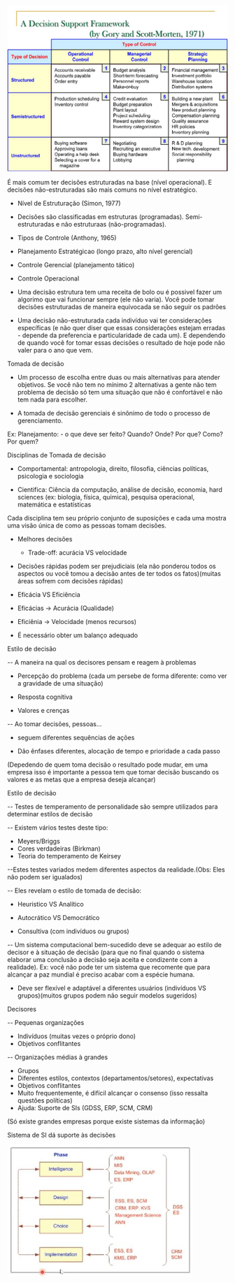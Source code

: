 <img src=".assets/computer decision.jpg">

É mais comum ter decisões estruturadas na base (nível operacional). E decisões não-estruturadas são mais comuns no nível estratégico.

- Nível de Estruturação (Simon, 1977)

- Decisões são classificadas em estruturas (programadas). Semi-estruturadas e não estruturaas (não-programadas).

- Tipos de Controle (Anthony, 1965)

- Planejamento Estratégicao (longo prazo, alto nível gerencial)
- Controle Gerencial (planejamento tático)
- Controle Operacional

- Uma decisão estrutura tem uma receita de bolo ou é possivel fazer um algorimo que vai funcionar sempre (ele não varia). Você pode tomar decisões estruturadas de maneira equivocada se não seguir os padrões

- Uma decisão não-estruturada cada indivíduo vai ter considerações específicas (e não quer diser que essas considerações estejam erradas - depende da preferencia e particularidade de cada um). E dependendo de quando você for tomar essas decisões o resultado de hoje pode não valer para o ano que vem.



Tomada de decisão

- Um processo de escolha entre duas ou mais alternativas para atender objetivos. Se você não tem no mínimo 2 alternativas a gente não tem problema de decisão só tem uma situação que não é confortável e não tem nada para escolher.

- A tomada de decisão gerenciais é sinônimo de todo o processo de gerenciamento.

Ex: Planejamento: - o que deve ser feito? Quando? Onde? Por que? Como? Por quem?


Disciplinas de Tomada de decisão

- Comportamental: antropologia, direito, filosofia, ciências políticas, psicologia e sociologia

- Cientifica: Ciência da computação, análise de decisão, economia, hard sciences (ex: biologia, física, química), pesquisa operacional, matemática e estatísticas

Cada disciplina tem seu próprio conjunto de suposições e cada uma mostra uma visão única de como as pessoas tomam decisões.


- Melhores decisões
    - Trade-off: acurácia VS velocidade

- Decisões rápidas podem ser prejudiciais (ela não ponderou todos os aspectos ou você tomou a decisão antes de ter todos os fatos)(muitas áreas sofrem com decisões rápidas)

- Eficácia VS Eficiência
- Eficácias -> Acurácia (Qualidade)
- Eficiênia -> Velocidade (menos recursos)

- É necessário obter um balanço adequado

Estilo de decisão

-- A maneira na qual os decisores pensam e reagem à problemas

- Percepção do problema (cada um persebe de forma diferente: como ver a gravidade de uma situação)

- Resposta cognitiva

- Valores e crenças

-- Ao tomar decisões, pessoas...

- seguem diferentes sequências de ações

- Dão ênfases diferentes, alocação de tempo e prioridade a cada passo

(Depedendo de quem toma decisão o resultado pode mudar, em uma empresa isso é importante a pessoa tem que tomar decisão buscando os valores e as metas que a empresa deseja alcançar)

Estilo de decisão

-- Testes de temperamento de personalidade são sempre utilizados para determinar estilos de decisão

-- Existem vários testes deste tipo:

- Meyers/Briggs
- Cores verdadeiras (Birkman)
- Teoria do temperamento de Keirsey

--Estes testes variados medem diferentes aspectos da realidade.(Obs: Eles não podem ser igualados)

-- Eles revelam o estilo de tomada de decisão:

- Heuristico VS Analítico

- Autocrático VS Democrático

- Consultiva (com indivíduos ou grupos)

-- Um sistema computacional bem-sucedido deve se adequar ao estilo de decisor e à situação de decisão (para que no final quando o sistema elaborar uma conclusão a decisão seja aceita e condizente com a realidade). Ex: você não pode ter um sistema que recomente que para alcançar a paz mundial é preciso acabar com a espécie humana.

- Deve ser flexível e adaptável a diferentes usuários (indivíduos VS grupos)(muitos grupos podem não seguir modelos sugeridos)


Decisores

-- Pequenas organizações

- Indivíduos (muitas vezes o próprio dono)
- Objetivos conflitantes

-- Organizações médias à grandes

- Grupos
- Diferentes estilos, contextos (departamentos/setores), expectativas
- Objetivos conflitantes
- Muito frequentemente, é difícil alcançar o consenso (isso ressalta questões políticas)
- Ajuda: Suporte de SIs (GDSS, ERP, SCM, CRM)

(Só existe grandes empresas porque existe sistemas da informação)



Sistema de SI dá suporte às decisões

<img src=".assets/si que aux implimentacao.JPG">
